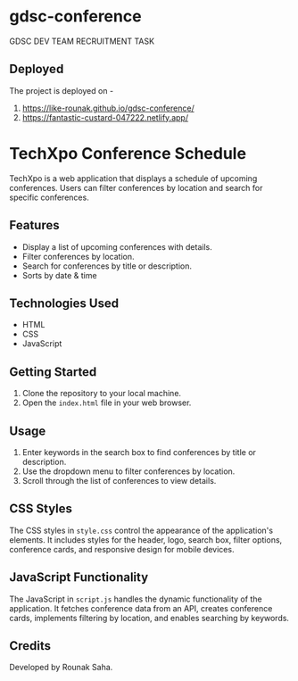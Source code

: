 # gdsc-conference
 GDSC DEV TEAM RECRUITMENT TASK 


## Deployed 

The project is deployed on -
1. https://like-rounak.github.io/gdsc-conference/
2. https://fantastic-custard-047222.netlify.app/

# TechXpo Conference Schedule

TechXpo is a web application that displays a schedule of upcoming conferences. Users can filter conferences by location and search for specific conferences. 

## Features

- Display a list of upcoming conferences with details.
- Filter conferences by location.
- Search for conferences by title or description.
- Sorts by date & time

## Technologies Used

- HTML
- CSS
- JavaScript

## Getting Started

1. Clone the repository to your local machine.
2. Open the `index.html` file in your web browser.

## Usage

1. Enter keywords in the search box to find conferences by title or description.
2. Use the dropdown menu to filter conferences by location.
4. Scroll through the list of conferences to view details.

## CSS Styles

The CSS styles in `style.css` control the appearance of the application's elements. It includes styles for the header, logo, search box, filter options, conference cards, and responsive design for mobile devices.

## JavaScript Functionality

The JavaScript in `script.js` handles the dynamic functionality of the application. It fetches conference data from an API, creates conference cards, implements filtering by location, and enables searching by keywords. 

## Credits

Developed by Rounak Saha.

